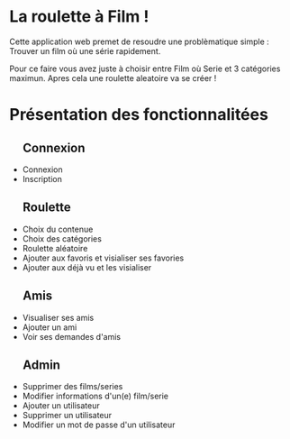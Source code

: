<h1>La roulette à Film !</h1>

<p>Cette application web premet de resoudre une problèmatique simple :
Trouver un film où une série rapidement.

Pour ce faire vous avez juste à choisir entre Film où Serie et 3 catégories maximun.
Apres cela une roulette aleatoire va se créer !</p>
<h1>Présentation des fonctionnalitées</h1>
<ul>
  <h2>Connexion</h2>

  <li>Connexion</li>
<li>Inscription</li>
  <h2>Roulette</h2>

  <li>Choix du contenue</li>
<li>Choix des catégories</li>
<li>Roulette aléatoire</li>
<li>Ajouter aux favoris et visialiser ses favories</li>
<li>Ajouter aux déjà vu et les visialiser </li>
<h2>Amis</h2>
<li>Visualiser ses amis</li>
<li>Ajouter un ami</li>
<li>Voir ses demandes d'amis</li>
<h2>Admin</h2>
<li>Supprimer des films/series</li>
<li>Modifier informations d'un(e) film/serie</li>
<li>Ajouter un utilisateur</li>
<li>Supprimer un utilisateur</li>
<li>Modifier un mot de passe d'un utilisateur</li>

</ul>

